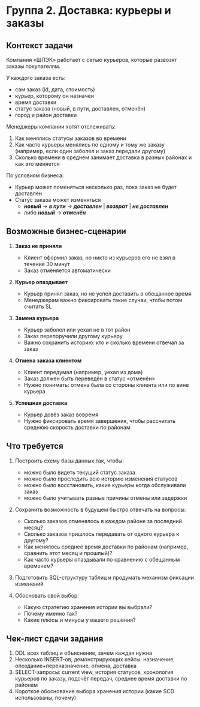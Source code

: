 # Группа 2. Доставка: курьеры и заказы

## Контекст задачи

Компания «ШПЭК» работает с сетью курьеров, которые развозят заказы покупателям.

У каждого заказа есть:

- сам заказ (id, дата, стоимость)
- курьер, которому он назначен
- время доставки
- статус заказа (новый, в пути, доставлен, отменён)
- город и район доставки

Менеджеры компании хотят отслеживать:

1. Как менялись статусы заказов во времени
2. Как часто курьеры менялись по одному и тому же заказу (например, если один заболел и заказ передали другому)
3. Сколько времени в среднем занимает доставка в разных районах и как это меняется

По условиям бизнеса:

- Курьер может поменяться несколько раз, пока заказ не будет доставлен
- Статус заказа может изменяться
  - ***новый*** → ***в пути*** → ***доставлен*** | ***возврат*** | ***не доставлен***
  - либо ***новый*** → ***отменён***

## Возможные бизнес-сценарии

1. **Заказ не приняли**  
   - Клиент оформил заказ, но никто из курьеров его не взял в течение 30 минут
   - Заказ отменяется автоматически

2. **Курьер опаздывает**  
   - Курьер принял заказ, но не успел доставить в обещанное время
   - Менеджерам важно фиксировать такие случаи, чтобы потом считать SL

3. **Замена курьера**  
   - Курьер заболел или уехал не в тот район
   - Заказ перепоручили другому курьеру
   - Важно сохранить историю: кто и сколько времени отвечал за заказ

4. **Отмена заказа клиентом**
    - Клиент передумал (например, уехал из дома)
    - Заказ должен быть переведён в статус «отменён»
    - Нужно понимать: отмена была со стороны клиента или по вине курьера

5. **Успешная доставка**
   - Курьер довёз заказ вовремя
   - Нужно фиксировать время завершения, чтобы рассчитать среднюю скорость доставки по районам

## Что требуется

1. Построить схему базы данных так, чтобы:
    - можно было видеть текущий статус заказа
    - можно было проследить всю историю изменения статусов
    - можно было восстановить, какие курьеры когда обслуживали заказ
    - можно было учитывать разные причины отмены или задержки

2. Сохранить возможность в будущем быстро отвечать на вопросы:
    - Сколько заказов отменялось в каждом районе за последний месяц?
    - Сколько заказов пришлось передавать от одного курьера к другому?
    - Как менялось среднее время доставки по районам (например, сравнить этот месяц и прошлый)?
    - Как часто курьеры опаздывали по сравнению с обещанным временем?

3. Подготовить SQL-структуру таблиц и продумать механизм фиксации изменений

4. Обосновать свой выбор:
    - Какую стратегию хранения истории вы выбрали?
    - Почему именно так?
    - Какие плюсы и минусы у вашего решения?

## Чек-лист сдачи задания

1. DDL всех таблиц и объяснение, зачем каждая нужна
2. Несколько INSERT-ов, демонстрирующих кейсы: назначение, опоздание+переназначение, отмена, доставка
3. SELECT-запросы: current view, история статусов, хронология курьеров по заказу, подсчёт передач, среднее время доставки по районам
4. Короткое обоснование выбора хранения истории (какие SCD использованы, почему)